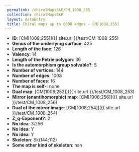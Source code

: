 ```yaml
--- 
 permalink: /chiralMaps6kE/CM_1008_255 
 collection: chiralMaps6kE
 layout: dataEntry
 title: Chiral maps up to 6000 edges - CM[1008;255]
---
```


- **ID**: [CM[1008;255]]({{ site.url }}/test/CM_1008_255)
- **Genus of the underlying surface**: 425
- **Length of the face**: 126
- **Valency**: 14
- **Length of the Petrie polygon**: 36
- **Is the automorphism group solvable?**: S
- **Number of vertices**: 144
- **Number of edges**: 1008
- **Number of faces**: 16
- **The map is self-**: none
- **Dual map**: [CM[1008;253]]({{ site.url }}/test/CM_1008_253)
- **Mirror (enantihomorphic) map**: [CM[1008;256]]({{ site.url }}/test/CM_1008_256)
- **Dual of the mirror image**: [CM[1008;254]]({{ site.url }}/test/CM_1008_254)
- **Z_q-Exponent?**: 2
- **No idea**:  3:256
- **No idea**: Y
- **No idea**: Y
- **Skeleton**: Sk(144;112)
- **Some other kind of skeleton**: nan
